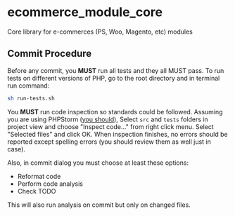 # ecommerce_module_core
Core library for e-commerces (PS, Woo, Magento, etc) modules

## Commit Procedure
Before any commit, you **MUST** run all tests and they all MUST pass.
To run tests on different versions of PHP, go to the root directory and in terminal
run command:
```bash
sh run-tests.sh
```

You **MUST** run code inspection so standards could be followed. 
Assuming you are using PHPStorm ([you should](https://www.google.com/search?q=why+should+I+use+phpstorm)), 
Select `src` and `tests` folders in project view and choose "Inspect code..." from right click menu. 
Select "Selected files" and click OK.
When inspection finishes, no errors should be reported except spelling errors (you should review them 
as well just in case).

Also, in commit dialog you must choose at least these options:
-   Reformat code
-   Perform code analysis
-   Check TODO

This will also run analysis on commit but only on changed files.

